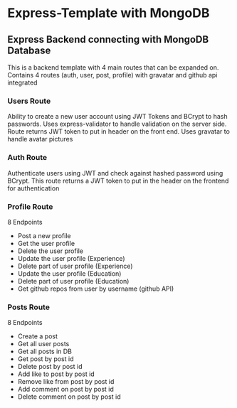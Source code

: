 # Express-Template with MongoDB

## Express Backend connecting with MongoDB Database
This is a backend template with 4 main routes that can be expanded on. Contains 4 routes (auth, user, post, profile) with gravatar and github api integrated

### Users Route
Ability to create a new user account using JWT Tokens and BCrypt to hash passwords. Uses express-validator to handle validation on the server side. Route returns JWT token to put in header on the front end. Uses gravatar to handle avatar pictures

### Auth Route
Authenticate users using JWT and check against hashed password using BCrypt. This route returns a JWT token to put in the header on the frontend for authentication

### Profile Route
8 Endpoints
* Post a new profile
* Get the user profile
* Delete the user profile
* Update the user profile (Experience)
* Delete part of user profile (Experience)
* Update the user profile (Education)
* Delete part of user profile (Education)
* Get github repos from user by username (github API)

### Posts Route
8 Endpoints
* Create a post
* Get all user posts
* Get all posts in DB
* Get post by post id
* Delete post by post id
* Add like to post by post id
* Remove like from post by post id
* Add comment on post by post id
* Delete comment on post by post id
